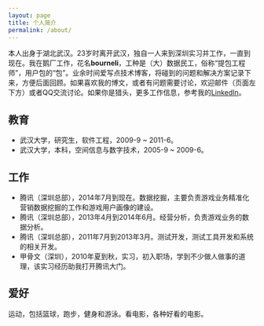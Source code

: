 ```yaml
---
layout: page
title: 个人简介
permalink: /about/
---
```



本人出身于湖北武汉。23岁时离开武汉，独自一人来到深圳实习并工作，一直到现在。我在鹅厂工作，花名**bourneli**，工种是（大）数据民工，俗称“提包工程师”，用户包的“包”。业余时间爱写点技术博客，将碰到的问题和解决方案记录下来，方便后面回顾。如果喜欢我的博文，或者有问题需要讨论，欢迎邮件（页面左下方）或者QQ交流讨论。如果你是猎头，更多工作信息，参考我的[LinkedIn](https://cn.linkedin.com/in/bourneli)。

## 教育
* 武汉大学，研究生，软件工程，2009-9 ~ 2011-6。
* 武汉大学，本科，空间信息与数字技术，2005-9 ~ 2009-6。

## 工作
* 腾讯（深圳总部），2014年7月到现在。数据挖掘，主要负责游戏业务精准化营销数据挖掘的工作和游戏用户画像的建设。
* 腾讯（深圳总部），2013年4月到2014年6月。经营分析，负责游戏业务的数据分析。
* 腾讯（深圳总部），2011年7月到2013年3月。测试开发，测试工具开发和系统的相关开发。
* 甲骨文（深圳），2010年夏到秋，实习，初入职场，学到不少做人做事的道理，该实习经历助我打开腾讯大门。

## 爱好
运动，包括篮球，跑步，健身和游泳。看电影，各种好看的电影。

